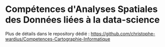 <h1>Compétences d'Analyses Spatiales des Données liées à la data-science</h1>
<p>Plus de détails dans le repository dédié : <a href="https://github.com/christophe-wardius/Competences-Cartographie-Informatique"</a>https://github.com/christophe-wardius/Competences-Cartographie-Informatique</p>
